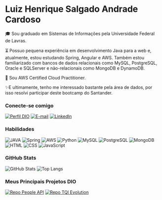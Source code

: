 # Luiz Henrique Salgado Andrade Cardoso
🎓 Sou graduado em Sistemas de Informações pela Universidade Federal de Lavras.

⏳ Possuo pequena experiência em desenvolvimento Java para a web e, atualmente, estou estudando Spring, Angular e AWS. Também estou familiarizado com bancos de dados relacionais como MySQL, PostgreSQL, Oracle e SQLServer e não-relacionais como MongoDB e DynamoDB.

🎯 Sou AWS Certified Cloud Practitioner.

✨E ultimamente, tenho me interessado bastante pela área de dados, por isso resolvi participar deste bootcamp do Santander.

### Conecte-se comigo
[![Perfil DIO](https://img.shields.io/badge/-Meu%20Perfil%20na%20DIO-30A3DC?style=for-the-badge)](https://web.dio.me/users/luizhenriquesalgado/)
[![E-mail](https://img.shields.io/badge/-Email-000?style=for-the-badge&logo=microsoft-outlook&logoColor=E94D5F)](mailto:luizhenriquesalgado@outlook.com.br)
[![LinkedIn](https://img.shields.io/badge/-LinkedIn-000?style=for-the-badge&logo=linkedin&logoColor=30A3DC)](https://www.linkedin.com/in/luizsac/)


### Habilidades
 ![JAVA](https://img.shields.io/badge/Java-ED8B00?style=for-the-badge&logo=openjdk&logoColor=white)
 ![Spring](https://img.shields.io/badge/Spring-6DB33F?style=for-the-badge&logo=spring&logoColor=white)
 ![AWS](https://img.shields.io/badge/AWS-232F3E?style=for-the-badge&logo=amazon-aws&logoColor=white)
 ![Python](https://img.shields.io/badge/Python-3776AB?style=for-the-badge&logo=python&logoColor=white)
 ![MySQL](https://img.shields.io/badge/MySQL-00000F?style=for-the-badge&logo=mysql&logoColor=white)
 ![PostgreSQL](https://img.shields.io/badge/PostgreSQL-316192?style=for-the-badge&logo=postgresql&logoColor=white)
 ![MongoDB](https://img.shields.io/badge/MongoDB-4EA94B?style=for-the-badge&logo=mongodb&logoColor=white)
![HTML](https://img.shields.io/badge/HTML5-E34F26?style=for-the-badge&logo=html5&logoColor=white)
![CSS](https://img.shields.io/badge/CSS3-1572B6?style=for-the-badge&logo=css3&logoColor=white)
![JavaScript](https://img.shields.io/badge/JavaScript-000?style=for-the-badge&logo=javascript&logoColor=30A3DC)

### GitHub Stats
![GitHub Stats](https://github-readme-stats.vercel.app/api?username=luizsac&theme=transparent&bg_color=000&border_color=30A3DC&show_icons=true&icon_color=30A3DC&title_color=E94D5F&text_color=FFF)
![Top Langs](https://github-readme-stats-git-masterrstaa-rickstaa.vercel.app/api/top-langs/?username=luizsac&layout=compact&bg_color=000&border_color=30A3DC&title_color=E94D5F&text_color=FFF)

### Meus Principais Projetos DIO
[![Repo People API](https://github-readme-stats.vercel.app/api/pin/?username=luizsac&repo=people-rest-api&bg_color=000&border_color=30A3DC&show_icons=true&icon_color=30A3DC&title_color=E94D5F&text_color=FFF)](https://github.com/elidianaandrade/dio-lab-open-source)
[![Repo TQI Evolution](https://github-readme-stats.vercel.app/api/pin/?username=luizsac&repo=tqi_evolution_backend_2021&bg_color=000&border_color=30A3DC&show_icons=true&icon_color=30A3DC&title_color=E94D5F&text_color=FFF)](https://github.com/digitalinnovationone/roadmaps)
